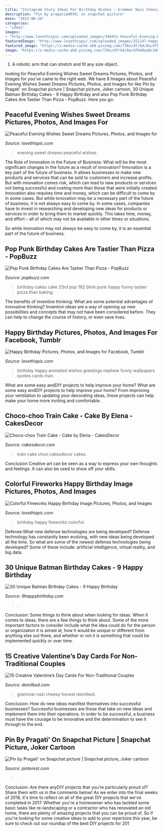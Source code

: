 ```yaml
---
title: "Instagram Story Ideas For Birthday Wishes ~ Grammar Nazi Cheesy Honest Demilked"
description: "Pin by pragati&#039; on snapchat picture"
date: "2023-06-20"
categories:
- "ideas"
images:
- "http://www.lovethispic.com/uploaded_images/346451-Peaceful-Evening-Wishes-Sweet-Dreams.jpg"
featuredImage: "http://www.lovethispic.com/uploaded_images/251147-Happy-Birthday.gif"
featured_image: "https://s-media-cache-ak0.pinimg.com/736x/df/b4/0a/dfb40aa8c100eefc8291dec3e05bdba0.jpg"
image: "https://s-media-cache-ak0.pinimg.com/736x/df/b4/0a/dfb40aa8c100eefc8291dec3e05bdba0.jpg"
---
```



1. A robotic arm that can stretch and fit any size object.

	

		
looking for Peaceful Evening Wishes Sweet Dreams Pictures, Photos, and Images for you've came to the right web. We have 8 Images about Peaceful Evening Wishes Sweet Dreams Pictures, Photos, and Images for like Pin by Pragati&#039; on Snapchat picture | Snapchat picture, Joker cartoon, 30 Unique Batman Birthday Cakes - 9 Happy Birthday and also Pop Punk Birthday Cakes Are Tastier Than Pizza - PopBuzz. Here you go:
		
    
## Peaceful Evening Wishes Sweet Dreams Pictures, Photos, And Images For

<img loading=lazy src="http://www.lovethispic.com/uploaded_images/346451-Peaceful-Evening-Wishes-Sweet-Dreams.jpg" onerror="this.onerror=null;this.src='https://tse2.mm.bing.net/th?id=OIP.olp56dFhGNaiqnXjaaYp9QHaLH&amp;pid=15.1';" alt="Peaceful Evening Wishes Sweet Dreams Pictures, Photos, and Images for">

_Source: lovethispic.com_

>evening sweet dreams peaceful wishes. 

	

The Role of Innovation in the Future of Business: What will be the most significant changes in the future as a result of innovation?
Innovation is a key part of the future of business. It allows businesses to make new products and services that can be sold to customers and increase profits. But with innovation comes risk, which can lead to new products or services not being successful and costing more than those that were initially created. Innovation also requires time and money, which can be difficult to come by in some cases.
But while innovation may be a necessary part of the future of business, it is not always easy to come by. In some cases, companies have to invest in researching and developing new ideas for products or services in order to bring them to market quickly. This takes time, money, and effort – all of which may not be available in other times or situations.

So while innovation may not always be easy to come by, it is an essential part of the future of business.

    
## Pop Punk Birthday Cakes Are Tastier Than Pizza - PopBuzz

<img loading=lazy src="https://s-media-cache-ak0.pinimg.com/736x/df/b4/0a/dfb40aa8c100eefc8291dec3e05bdba0.jpg" onerror="this.onerror=null;this.src='https://tse3.mm.bing.net/th?id=OIP.9gjF9Y_kAuBvaIGiXRVZDgHaJ3&amp;pid=15.1';" alt="Pop Punk Birthday Cakes Are Tastier Than Pizza - PopBuzz">

_Source: popbuzz.com_

>birthday cakes cake 23rd pop 182 blink punk happy funny tastier pizza than baking. 

	

The benefits of inventive thinking: What are some potential advantages of innovative thinking?
Invention ideas are a way of opening up new possibilities and concepts that may not have been considered before. They can help to change the course of history, or even save lives.

    
## Happy Birthday Pictures, Photos, And Images For Facebook, Tumblr

<img loading=lazy src="http://www.lovethispic.com/uploaded_images/251147-Happy-Birthday.gif" onerror="this.onerror=null;this.src='https://tse4.mm.bing.net/th?id=OIP.6jZOIre0EseH2AZTESB7UQHaLH&amp;pid=15.1';" alt="Happy Birthday Pictures, Photos, and Images for Facebook, Tumblr">

_Source: lovethispic.com_

>birthday happy animated wishes greetings nephew funny wallpapers quotes cards man. 

	

What are some easy andDIY projects to help improve your home?
What are some easy andDIY projects to help improve your home? From improving your ventilation to updating your decorating ideas, these projects can help make your home more inviting and comfortable.

    
## Choco-choo Train Cake - Cake By Elena - CakesDecor

<img loading=lazy src="https://pic.cakesdecor.com/m/z6vvyl9jifns3ska7xbz.jpg" onerror="this.onerror=null;this.src='https://tse4.mm.bing.net/th?id=OIP.nACUBJr2_h3Ipv4s6YDEDgHaJ3&amp;pid=15.1';" alt="Choco-choo Train Cake - Cake by Elena - CakesDecor">

_Source: cakesdecor.com_

>train cake choo cakesdecor cakes. 

	

Conclusion
Creative art can be seen as a way to express your own thoughts and feelings. It can also be used to show off your skills.

    
## Colorful Fireworks Happy Birthday Image Pictures, Photos, And Images

<img loading=lazy src="http://www.lovethispic.com/uploaded_images/330340-Colorful-Fireworks-Happy-Birthday-Image.jpg" onerror="this.onerror=null;this.src='https://tse2.mm.bing.net/th?id=OIP.sULa7zaxMx5hzIfqAtJ6xwAAAA&amp;pid=15.1';" alt="Colorful Fireworks Happy Birthday Image Pictures, Photos, and Images">

_Source: lovethispic.com_

>birthday happy fireworks colorful. 

	

Defense:What new defense technologies are being developed?
Defense technology has constantly been evolving, with new ideas being developed all the time. So what are some of the newest defense technologies being developed? Some of these include: artificial intelligence, virtual reality, and big data.

    
## 30 Unique Batman Birthday Cakes - 9 Happy Birthday

<img loading=lazy src="https://www.9happybirthday.com/wp-content/uploads/2017/08/birthday-batman-cakes-640x603.jpg" onerror="this.onerror=null;this.src='https://tse1.mm.bing.net/th?id=OIP.3zVa6qaSzoYDafshfzrckgHaG-&amp;pid=15.1';" alt="30 Unique Batman Birthday Cakes - 9 Happy Birthday">

_Source: 9happybirthday.com_

>. 

	

Conclusion: Some things to think about when looking for ideas.
When it comes to ideas, there are a few things to think about. Some of the more important factors to consider include what the idea could do for the person or organization it is aimed at, how it would be unique or different from anything else out there, and whether or not it is something that could be implemented quickly or over time.

    
## 15 Creative Valentine’s Day Cards For Non-Traditional Couples

<img loading=lazy src="https://www.demilked.com/magazine/wp-content/uploads/2017/02/funny-honest-valentines-day-love-cards-6.jpg" onerror="this.onerror=null;this.src='https://tse4.mm.bing.net/th?id=OIP.u5ikVMfWU7JJU1WjmlJW6gHaHa&amp;pid=15.1';" alt="15 Creative Valentine’s Day Cards For Non-Traditional Couples">

_Source: demilked.com_

>grammar nazi cheesy honest demilked. 

	

Conclusion: How do new ideas manifest themselves into successful businesses?
Successful businesses are those that take on new ideas and implement them into their operations. In order to be successful, a business must have the courage to be innovative and the determination to see it through to the end.

    
## Pin By Pragati&#039; On Snapchat Picture | Snapchat Picture, Joker Cartoon

<img loading=lazy src="https://i.pinimg.com/736x/6b/30/48/6b304873c5c3a2b7b45d138f3595ae11.jpg" onerror="this.onerror=null;this.src='https://tse1.mm.bing.net/th?id=OIP.K6Ho1MA4luqtv3dmlcdfbAHaPD&amp;pid=15.1';" alt="Pin by Pragati&#039; on Snapchat picture | Snapchat picture, Joker cartoon">

_Source: pinterest.com_

>. 

	

Conclusion: Are there anyDIY projects that you’re particularly proud of? Share them with us in the comments below!
As we enter into the final weeks of 2018, it's time to reflect on all of the great DIY projects that we've completed in 2017. Whether you're a homeowner who has tackled some basic tasks like re-landscaping or a contractor who has renovated an old home, there are plenty of amazing projects that you can be proud of. So if you're looking for some creative ideas to add to your repertoire this year, be sure to check out our roundup of the best DIY projects for 201
